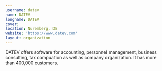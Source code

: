 ```yaml
---
username: datev
name: DATEV
longname: DATEV
cover:
location: Nuremberg, DE
website: 'https://www.datev.com'
layout: organization
---
```


DATEV offers software for accounting, personnel management, business consulting, tax compuation as well as company organization. It has more than 400,000 customers.